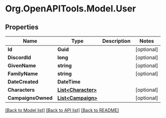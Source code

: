 # Org.OpenAPITools.Model.User
## Properties

Name | Type | Description | Notes
------------ | ------------- | ------------- | -------------
**Id** | **Guid** |  | [optional] 
**DiscordId** | **long** |  | [optional] 
**GivenName** | **string** |  | [optional] 
**FamilyName** | **string** |  | [optional] 
**DateCreated** | **DateTime** |  | 
**Characters** | [**List&lt;Character&gt;**](Character.md) |  | [optional] 
**CampaignsOwned** | [**List&lt;Campaign&gt;**](Campaign.md) |  | [optional] 

[[Back to Model list]](../README.md#documentation-for-models) [[Back to API list]](../README.md#documentation-for-api-endpoints) [[Back to README]](../README.md)

